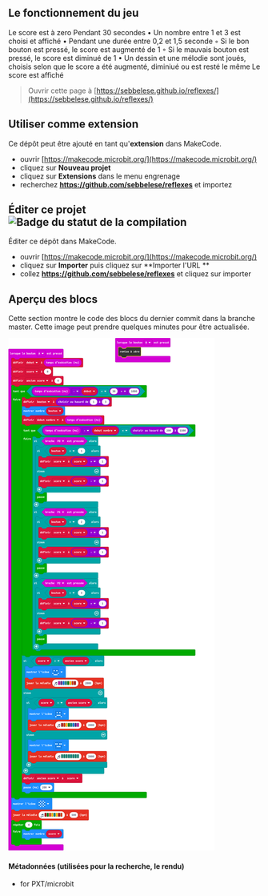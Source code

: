## Le fonctionnement du jeu

Le score est à zero
Pendant 30 secondes
    • Un nombre entre 1 et 3 est choisi et affiché
    • Pendant une durée entre 0,2 et 1,5 seconde
        ◦ Si le bon bouton est pressé, le score est augmenté de 1
        ◦ Si le mauvais bouton est pressé, le score est diminué de 1
    • Un dessin et une mélodie sont joués, choisis selon que le score a été augmenté, diminiué ou est resté le même
Le score est affiché



> Ouvrir cette page à [https://sebbelese.github.io/reflexes/](https://sebbelese.github.io/reflexes/)

## Utiliser comme extension

Ce dépôt peut être ajouté en tant qu'**extension** dans MakeCode.

* ouvrir [https://makecode.microbit.org/](https://makecode.microbit.org/)
* cliquez sur **Nouveau projet**
* cliquez sur **Extensions** dans le menu engrenage
* recherchez **https://github.com/sebbelese/reflexes** et importez

## Éditer ce projet ![Badge du statut de la compilation](https://github.com/sebbelese/reflexes/workflows/MakeCode/badge.svg)

Éditer ce dépôt dans MakeCode.

* ouvrir [https://makecode.microbit.org/](https://makecode.microbit.org/)
* cliquez sur **Importer** puis cliquez sur **Importer l'URL **
* collez **https://github.com/sebbelese/reflexes** et cliquez sur importer

## Aperçu des blocs

Cette section montre le code des blocs du dernier commit dans la branche master.
Cette image peut prendre quelques minutes pour être actualisée.

![Un rendu de la vue des blocs](https://github.com/sebbelese/reflexes/raw/master/.github/makecode/blocks.png)

#### Métadonnées (utilisées pour la recherche, le rendu)

* for PXT/microbit
<script src="https://makecode.com/gh-pages-embed.js"></script><script>makeCodeRender("{{ site.makecode.home_url }}", "{{ site.github.owner_name }}/{{ site.github.repository_name }}");</script>
